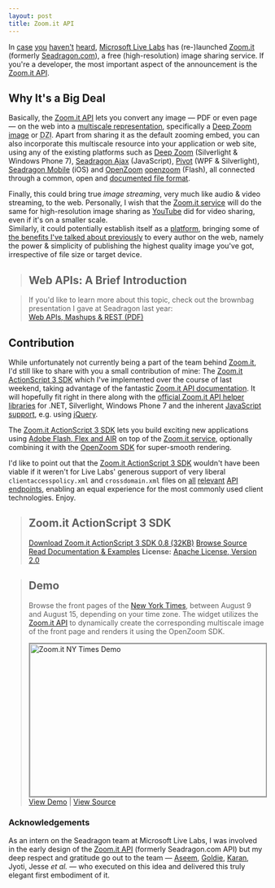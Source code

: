 ```yaml
---
layout: post
title: Zoom.it API
---
```

In [case][1] [you][2] [haven't][3] [heard][4], [Microsoft Live Labs][livelabs]
has (re-)launched [Zoom.it][] (formerly [Seadragon.com][seadragon]), a
free (high-resolution) image sharing service. If you're a developer, the most
important aspect of the announcement is the [Zoom.it API][zoomit-api].


## Why It's a Big Deal

Basically, the [Zoom.it API][zoomit-api] lets you convert any image — PDF or
even page — on the web into a [multiscale representation][idz-1], specifically
a [Deep&nbsp;Zoom image][dz-spec] or <acronym title="Deep Zoom Image">DZI</acronym>.
Apart from sharing it as the default zooming embed, you can also incorporate
this multiscale resource into your application or web site, using any of the
existing platforms such as [Deep Zoom][deep-zoom] (Silverlight & Windows&nbsp;Phone&nbsp;7),
[Seadragon&nbsp;Ajax][seadragon-ajax] (JavaScript), [Pivot][pivot] (WPF &
Silverlight), [Seadragon&nbsp;Mobile][seadragon-mobile] (iOS) and [OpenZoom]
[openzoom] (Flash), all connected through a common, open and
[documented file format][dz-spec].

Finally, this could bring true *image streaming*, very much like audio & video
streaming, to the web. Personally, I wish that the [Zoom.it service][zoomit-api]
will do the same for high-resolution image sharing as [YouTube][yt-rick-roll]
did for video sharing, even if it's on a smaller scale.<br/>
Similarly, it could potentially establish itself as a [platform][tc-yt-platform],
bringing some of [the benefits I've talked about previously][imsir] to every
author on the web, namely the power & simplicity of publishing the highest
quality image you've got, irrespective of file size or target device.

> ## Web APIs: A Brief Introduction

> If you'd like to learn more about this topic, check out the brownbag presentation
> I gave at Seadragon last year:<br/>
> [Web APIs, Mashups & REST (PDF)][web-apis]


## Contribution
While unfortunately not currently being a part of the team behind [Zoom.it][],
I'd still like to share with you a small contribution of mine:
The [Zoom.it ActionScript 3 SDK][zoomit-as3-sdk] which I've implemented over
the course of last weekend, taking advantage of the fantastic
[Zoom.it API documentation][zoomit-api-docs]. It will hopefully fit right in
there along with the [official Zoom.it API helper libraries][zoomit-api-libs]
for .NET, Silverlight, Windows Phone 7 and the inherent
[JavaScript support][zoomit-api-js], e.g. using [jQuery][].

The <a href="http://openzoom.org/zoomit-as3-sdk/">Zoom.it ActionScript 3 SDK</a> lets you build exciting new applications using <a href="http://adobe.com/flashplatform">Adobe Flash, Flex and AIR</a> on top of the <a href="http://api.zoom.it">Zoom.it service</a>, optionally combining it with the <a href="http://openzoom.org">OpenZoom SDK</a> for super-smooth rendering.

I'd like to point out that the <a href="http://openzoom.org/zoomit-as3-sdk/">Zoom.it ActionScript 3 SDK</a> wouldn't have been viable if it weren't for Live Labs' generous support of very liberal <code>clientaccesspolicy.xml</code> and <code>crossdomain.xml</code> files on <a href="http://api.zoom.it/clientaccesspolicy.xml">all</a> <a href="http://cache.zoom.it/clientaccesspolicy.xml">relevant</a> <a href="http://api.zoom.it/crossdomain.xml">API</a> <a href="http://cache.zoom.it/crossdomain.xml">endpoints</a>, enabling an equal experience for the most commonly used client technologies. Enjoy.

<blockquote class="flash">
<h2>Zoom.it ActionScript 3 SDK</h2>
<a href="http://openzoom.org/zoomit-as3-sdk/download/latest/zip">Download Zoom.it ActionScript 3 SDK 0.8 (32KB)</a>
<a style="font-weight:normal" href="http://github.com/openzoom/zoomit-as3-sdk">Browse Source</a>
<a style="font-weight:normal" href="http://docs.openzoom.org/zoomit-as3-sdk/">Read Documentation &amp; Examples</a>
<strong>License:</strong> <a style="font-weight:normal" href="http://www.apache.org/licenses/LICENSE-2.0.html">Apache License, Version 2.0</a>
</blockquote>

<blockquote class="info">
<h2>Demo</h2>
<p class="footnote">Browse the front pages of the <a href="http://nytimes.com">New York Times</a>, between August 9 and August 15, depending on your time zone. The widget utilizes the <a href="http://api.zoom.it">Zoom.it API</a> to dynamically create the corresponding multiscale image of the front page and renders it using the OpenZoom SDK.</p>

<a href="http://gasi.ch/examples/zoom-it-api/" title="Zoom.it NY Times Demo by Daniel Gasienica, on Flickr"><img style="border: 2px solid #999999" src="http://farm5.static.flickr.com/4102/4877662142_f21494697c.jpg" width="500" height="300" alt="Zoom.it NY Times Demo" /></a>
<a href="http://gasi.ch/examples/zoom-it-api/">View Demo</a> | <a href="http://gasi.ch/examples/zoom-it-api/source/">View Source</a>
</blockquote>

<h3>Acknowledgements</h3>
<p class="footnote">As an intern on the Seadragon team at Microsoft Live Labs, I was involved in the early design of the <a href="http://api.zoom.it">Zoom.it API</a> (formerly Seadragon.com API) but my deep respect and gratitude go out to the team &mdash; <a href="http://twitter.com/aseemk">Aseem</a>, <a href="http://twitter.com/golds711">Goldie</a>, <a href="http://twitter.com/kpsin">Karan</a>, Jyoti, Jesse <em>et al.</em> &mdash;  who executed on this idea and delivered this truly elegant first embodiment of it.</p>


[1]: http://www.reddit.com/r/technology/comments/cykxj/microsoft_launches_zoomit_free_service_for
[2]: http://blogs.msdn.com/b/stevecla01/archive/2010/08/05/microsoft-s-live-labs-launches-zoom-it.aspx
[3]: http://news.ycombinator.com/item?id=1582203
[4]: http://www.readwriteweb.com/archives/microsoft_introduces_social_lightbox_zoomit_from_live_labs_and_silverlight.php
[livelabs]: http://livelabs.com/
[zoom.it]: http://zoom.it/
[zoomit-api]: http://api.zoom.it/
[seadragon]: http://seadragon.com/
[idz-1]: http://gasi.ch/blog/inside-deep-zoom-1/
[dz-spec]: http://msdn.microsoft.com/en-us/library/cc645077(VS.95).aspx
[deep-zoom]: http://www.microsoft.com/silverlight/deep-zoom/
[seadragon-ajax]: http://seadragon.com/developer/ajax/
[pivot]: http://www.getpivot.com/
[seadragon-mobile]: http://itunes.apple.com/us/app/seadragon-mobile/id299655981?mt=8
[openzoom]: http://openzoom.org
[yt-rick-roll]: http://www.youtube.com/watch?v=oHg5SJYRHA0
[tc-yt-platform]: http://techcrunch.com/2008/03/12/youtube-the-platform/
[imsir]: http://gasi.ch/blog/inline-multiscale-image-replacement/
[web-apis]: http://gasi.ch/publications/web-apis-daniel-gasienica.pdf
[zoomit-as3-sdk]: http://openzoom.org/zoomit-as3-sdk/
[zoomit-api-docs]: http://zoom.it/pages/api/
[zoomit-api-libs]: http://zoom.it/pages/api/libraries/
[zoomit-api-js]: http://zoom.it/pages/api/quickstarts/javascript
[jquery]: http://jquery.com